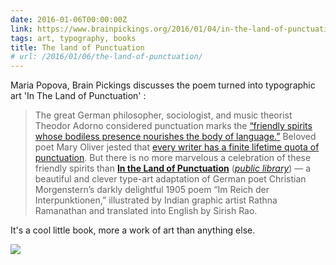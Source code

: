 ```yaml
---
date: 2016-01-06T00:00:00Z
link: https://www.brainpickings.org/2016/01/04/in-the-land-of-punctuation-morgenstern-ramanathan-tara-books/
tags: art, typography, books
title: The land of Punctuation
# url: /2016/01/06/the-land-of-punctuation/
---
```


Maria Popova, Brain Pickings discusses the poem turned into typographic art 'In The Land of Punctuation' : 

> The great German philosopher, sociologist, and music theorist Theodor Adorno considered punctuation marks the [“friendly spirits whose bodiless presence nourishes the body of language.”](https://www.brainpickings.org/2014/09/11/theodor-adorno-punctuation-marks/) Beloved poet Mary Oliver jested that [every writer has a finite lifetime quota of punctuation](https://www.brainpickings.org/2014/09/10/mary-oliver-on-punctuation/). But there is no more marvelous a celebration of these friendly spirits than [**In the Land of Punctuation**](http://www.amazon.com/exec/obidos/ASIN/9383145153/braipick-20) ([*public library*](http://www.worldcat.org/title/in-the-land-of-punctu-atio-n/oclc/319492785&referer=brief_results)) — a beautiful and clever type-art adaptation of German poet Christian Morgenstern’s darkly delightful 1905 poem “Im Reich der Interpunktionen,” illustrated by Indian graphic artist Rathna Ramanathan and translated into English by Sirish Rao.

It's a cool little book, more a work of art than anything else.

![](https://i1.wp.com/www.brainpickings.org/wp-content/uploads/2016/01/landofpunctuation1.jpg?w=680)